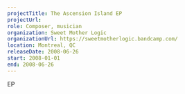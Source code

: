 ```yaml
---
projectTitle: The Ascension Island EP
projectUrl: 
role: Composer, musician
organization: Sweet Mother Logic
organizationUrl: https://sweetmotherlogic.bandcamp.com/
location: Montreal, QC
releaseDate: 2008-06-26
start: 2008-01-01
end: 2008-06-26
---
```


EP
